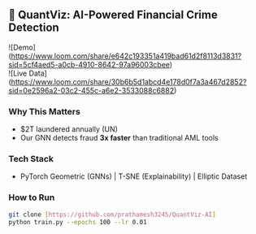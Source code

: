 ## 🚀 QuantViz: AI-Powered Financial Crime Detection  
![Demo] (https://www.loom.com/share/e642c193351a419bad61d2f8113d3831?sid=5cf4aed5-a0cb-4910-8642-97a96003cbee)  
![Live Data] (https://www.loom.com/share/30b6b5d1abcd4e178d0f7a3a467d2852?sid=0e2596a2-03c2-455c-a6e2-3533088c6882)  

### **Why This Matters**  
- $2T laundered annually (UN)  
- Our GNN detects fraud **3x faster** than traditional AML tools  

### **Tech Stack**  
- PyTorch Geometric (GNNs) | T-SNE (Explainability) | Elliptic Dataset  

### **How to Run**  
```bash  
git clone [https://github.com/prathamesh3245/QuantViz-AI]  
python train.py --epochs 100 --lr 0.01  
